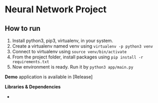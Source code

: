 # Neural Network Project

## How to run

1. Install python3, pip3, virtualenv, in your system.
2. Create a virtualenv named venv using `virtualenv -p python3 venv`
3. Connect to virtualenv using `source venv/bin/activate`
4. From the project folder, install packages using `pip install -r requirements.txt`
8. Now environment is ready. Run it by `python3 app/main.py`




**Demo** application is available in [Release]



**Libraries & Dependencies**

- [PyQt5]: https://doc.qt.io/qtforpython/

